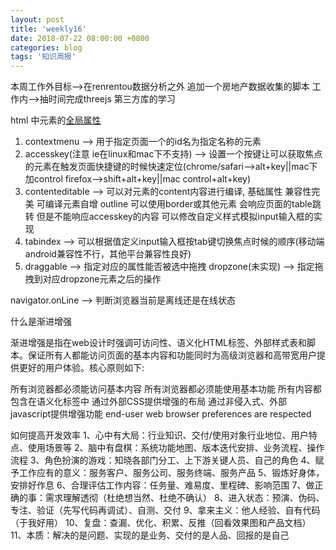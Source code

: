 ```yaml
---
layout: post
title: 'weekly16'
date: 2018-07-22 08:00:00 +0800
categories: blog
tags: '知识周报'
---
```


本周工作外目标-->在renrentou数据分析之外 追加一个房地产数据收集的脚本
工作内-->抽时间完成threejs 第三方库的学习

html 中元素的[全局属性](https://developer.mozilla.org/zh-CN/docs/Web/HTML/Global_attributes)
1. contextmenu --> 用于指定页面一个的id名为指定名称的元素
2. accesskey(注意 ie在linux和mac下不支持) --> 设置一个按键让可以获取焦点的元素在触发页面快捷键的时候快速定位(chrome/safari-->alt+key||mac下加control firefox-->shift+alt+key||mac control+alt+key)
3. contenteditable --> 可以对元素的content内容进行编译, 基础属性 兼容性完美 可编译元素自增 outline 可以使用border或其他元素 会响应页面的table跳转 但是不能响应accesskey的内容 可以修改自定义样式模拟input输入框的实现
4. tabindex --> 可以根据值定义input输入框按tab键切换焦点时候的顺序(移动端android兼容性不行，其他平台兼容性良好)
5. draggable --> 指定对应的属性能否被选中拖拽 dropzone(未实现) --> 指定拖拽到对应dropzone元素之后的操作

navigator.onLine --> 判断浏览器当前是离线还是在线状态

什么是渐进增强

渐进增强是指在web设计时强调可访问性、语义化HTML标签、外部样式表和脚本。保证所有人都能访问页面的基本内容和功能同时为高级浏览器和高带宽用户提供更好的用户体验。核心原则如下:

所有浏览器都必须能访问基本内容
所有浏览器都必须能使用基本功能
所有内容都包含在语义化标签中
通过外部CSS提供增强的布局
通过非侵入式、外部javascript提供增强功能
end-user web browser preferences are respected


如何提高开发效率
1、心中有大局：行业知识、交付/使用对象行业地位、用户特点、使用场景等
2、脑中有盘棋：系统功能地图、版本迭代安排、业务流程、操作流程
3、角色扮演的游戏：知晓各部门分工、上下游关键人员、自己的角色
4、赋予工作应有的意义：服务客户、服务公司、服务终端、服务产品
5、锻炼好身体，安排好作息
6、合理评估工作内容：任务量、难易度、里程碑、影响范围
7、做正确的事：需求理解透彻（杜绝想当然、杜绝不确认）
8、进入状态：预演、伪码、专注、验证（先写代码再调试）、自测、交付
9、拿来主义：他人经验、自有代码（于我好用）
10、复盘：查漏、优化、积累、反推（回看效果图和产品文档）
11、本质：解决的是问题、实现的是业务、交付的是人品、回报的是自己